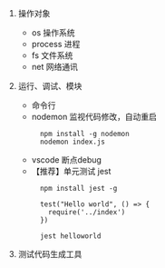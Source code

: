 1. 操作对象
   - os 操作系统
   - process 进程
   - fs 文件系统
   - net 网络通讯

2. 运行、调试、模块
   - 命令行
   - nodemon 监视代码修改，自动重启
     ```
       npm install -g nodemon
       nodemon index.js
     ```
   - vscode 断点debug
   - 【推荐】单元测试 jest
      ```
        npm install jest -g

        test("Hello world", () => {
          require('../index')
        })

        jest helloworld
      ```

3. 测试代码生成工具
    